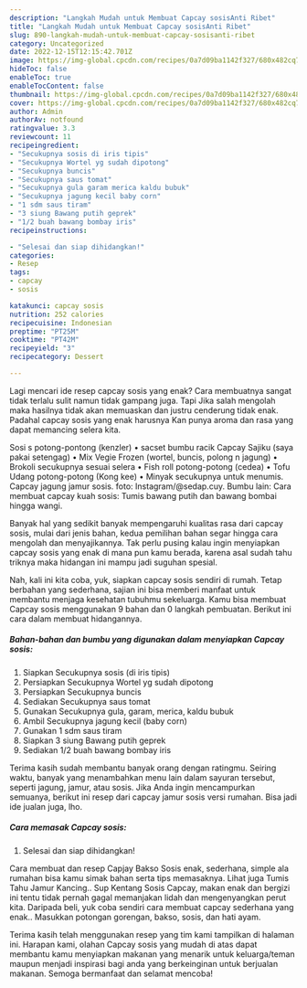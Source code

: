 ```yaml
---
description: "Langkah Mudah untuk Membuat Capcay sosisAnti Ribet"
title: "Langkah Mudah untuk Membuat Capcay sosisAnti Ribet"
slug: 890-langkah-mudah-untuk-membuat-capcay-sosisanti-ribet
category: Uncategorized
date: 2022-12-15T12:15:42.701Z
image: https://img-global.cpcdn.com/recipes/0a7d09ba1142f327/680x482cq70/capcay-sosis-foto-resep-utama.jpg
hideToc: false
enableToc: true
enableTocContent: false
thumbnail: https://img-global.cpcdn.com/recipes/0a7d09ba1142f327/680x482cq70/capcay-sosis-foto-resep-utama.jpg
cover: https://img-global.cpcdn.com/recipes/0a7d09ba1142f327/680x482cq70/capcay-sosis-foto-resep-utama.jpg
author: Admin
authorAv: notfound
ratingvalue: 3.3
reviewcount: 11
recipeingredient:
- "Secukupnya sosis di iris tipis"
- "Secukupnya Wortel yg sudah dipotong"
- "Secukupnya buncis"
- "Secukupnya saus tomat"
- "Secukupnya gula garam merica kaldu bubuk"
- "Secukupnya jagung kecil baby corn"
- "1 sdm saus tiram"
- "3 siung Bawang putih geprek"
- "1/2 buah bawang bombay iris"
recipeinstructions:

- "Selesai dan siap dihidangkan!"
categories:
- Resep
tags:
- capcay
- sosis

katakunci: capcay sosis 
nutrition: 252 calories
recipecuisine: Indonesian
preptime: "PT25M"
cooktime: "PT42M"
recipeyield: "3"
recipecategory: Dessert

---
```



Lagi mencari ide resep capcay sosis yang enak? Cara membuatnya sangat tidak terlalu sulit namun tidak gampang juga. Tapi Jika salah mengolah maka hasilnya tidak akan memuaskan dan justru cenderung tidak enak. Padahal capcay sosis yang enak harusnya Kan punya aroma dan rasa yang dapat memancing selera kita.


Sosi s potong-pontong (kenzler) • sacset bumbu racik Capcay Sajiku (saya pakai setengag) • Mix Vegie Frozen (wortel, buncis, polong n jagung) • Brokoli secukupnya sesuai selera • Fish roll potong-potong (cedea) • Tofu Udang potong-potong (Kong kee) • Minyak secukupnya untuk menumis. Capcay jagung jamur sosis. foto: Instagram/@sedap.cuy. Bumbu lain: Cara membuat capcay kuah sosis: Tumis bawang putih dan bawang bombai hingga wangi.

Banyak hal yang sedikit banyak mempengaruhi kualitas rasa dari capcay sosis, mulai dari jenis bahan, kedua pemilihan bahan segar hingga cara mengolah dan menyajikannya. Tak perlu pusing kalau ingin menyiapkan capcay sosis yang enak di mana pun kamu berada, karena asal sudah tahu triknya maka hidangan ini mampu jadi suguhan spesial.


Nah, kali ini kita coba, yuk, siapkan capcay sosis sendiri di rumah. Tetap berbahan yang sederhana, sajian ini bisa memberi manfaat untuk membantu menjaga kesehatan tubuhmu sekeluarga. Kamu bisa membuat Capcay sosis menggunakan 9 bahan dan 0 langkah pembuatan. Berikut ini cara dalam membuat hidangannya.

<!--inarticleads1-->

##### Bahan-bahan dan bumbu yang digunakan dalam menyiapkan Capcay sosis:

1. Siapkan Secukupnya sosis (di iris tipis)
1. Persiapkan Secukupnya Wortel yg sudah dipotong
1. Persiapkan Secukupnya buncis
1. Sediakan Secukupnya saus tomat
1. Gunakan Secukupnya gula, garam, merica, kaldu bubuk
1. Ambil Secukupnya jagung kecil (baby corn)
1. Gunakan 1 sdm saus tiram
1. Siapkan 3 siung Bawang putih geprek
1. Sediakan 1/2 buah bawang bombay iris


Terima kasih sudah membantu banyak orang dengan ratingmu. Seiring waktu, banyak yang menambahkan menu lain dalam sayuran tersebut, seperti jagung, jamur, atau sosis. Jika Anda ingin mencampurkan semuanya, berikut ini resep dari capcay jamur sosis versi rumahan. Bisa jadi ide jualan juga, lho. 

<!--inarticleads2-->

##### Cara memasak Capcay sosis:


1. Selesai dan siap dihidangkan!

Cara membuat dan resep Capjay Bakso Sosis enak, sederhana, simple ala rumahan bisa kamu simak bahan serta tips memasaknya. Lihat juga Tumis Tahu Jamur Kancing.. Sup Kentang Sosis Capcay, makan enak dan bergizi ini tentu tidak pernah gagal memanjakan lidah dan mengenyangkan perut kita. Daripada beli, yuk coba sendiri cara membuat capcay sederhana yang enak.. Masukkan potongan gorengan, bakso, sosis, dan hati ayam. 

Terima kasih telah menggunakan resep yang tim kami tampilkan di halaman ini. Harapan kami, olahan Capcay sosis yang mudah di atas dapat membantu kamu menyiapkan makanan yang menarik untuk keluarga/teman maupun menjadi inspirasi bagi anda yang berkeinginan untuk berjualan makanan. Semoga bermanfaat dan selamat mencoba!

